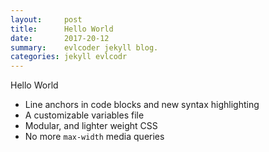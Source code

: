 ```yaml
---
layout:     post
title:      Hello World
date:       2017-20-12
summary:    evlcoder jekyll blog.
categories: jekyll evlcodr
---
```


Hello World

* Line anchors in code blocks and new syntax highlighting
* A customizable variables file
* Modular, and lighter weight CSS
* No more `max-width` media queries
